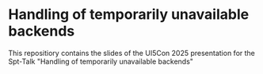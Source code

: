 # Handling of temporarily unavailable backends
This repositiory contains the slides of the UI5Con 2025 presentation for the Spt-Talk "Handling of temporarily unavailable backends"

